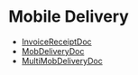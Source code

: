 <div class="ignore-in-full-text-search">

# Mobile Delivery
  - [InvoiceReceiptDoc](/modules/srvcenter-mobile-delivery/InvoiceReceiptDoc.md)
  - [MobDeliveryDoc](/modules/srvcenter-mobile-delivery/MobDeliveryDoc.md)
  - [MultiMobDeliveryDoc](/modules/srvcenter-mobile-delivery/MultiMobDeliveryDoc.md)

</div>
